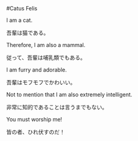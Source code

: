 <link href="https://raw.github.com/simonlc/Markdown-CSS/master/markdown.css" rel="stylesheet"></link>
#Catus Felis



I am a cat.  

吾輩は猫である。  

Therefore, I am also a mammal.    

従って、吾輩は哺乳類でもある。    

I am furry and adorable. 

吾輩はモフモフでかわいい。 

Not to mention that I am also extremely intelligent.      

非常に知的であることは言うまでもない。  

You must worship me!  

皆の者、ひれ伏すのだ！  
